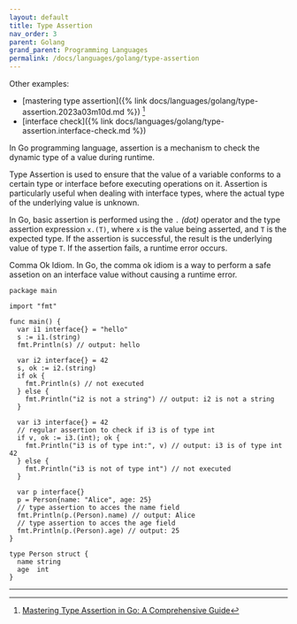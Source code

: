 ```yaml
---
layout: default
title: Type Assertion
nav_order: 3
parent: Golang
grand_parent: Programming Languages
permalink: /docs/languages/golang/type-assertion
---
```


Other examples:
- [mastering type assertion]({% link docs/languages/golang/type-assertion.2023a03m10d.md %}) [^1]
- [interface check]({% link docs/languages/golang/type-assertion.interface-check.md %})

In Go programming language, assertion is a mechanism to check the dynamic type of a value during runtime.

Type Assertion is used to ensure that the value of a variable conforms to a certain type or interface before executing operations on it.
Assertion is particularly useful when dealing with interface types, where the actual type of the underlying value is unknown.

In Go, basic assertion is performed using the `.` _(dot)_ operator and the type assertion expression `x.(T)`, where `x` is the value being asserted, and `T` is the expected type. If the assertion is successful, the result is the underlying value of type `T`. If the assertion fails, a runtime error occurs.

Comma Ok Idiom. In Go, the comma ok idiom is a way to perform a safe assetion on an interface value without causing a runtime error.

```golang
package main

import "fmt"

func main() {
  var i1 interface{} = "hello"
  s := i1.(string)
  fmt.Println(s) // output: hello

  var i2 interface{} = 42
  s, ok := i2.(string)
  if ok {
    fmt.Println(s) // not executed
  } else {
    fmt.Println("i2 is not a string") // output: i2 is not a string
  }

  var i3 interface{} = 42
  // regular assertion to check if i3 is of type int
  if v, ok := i3.(int); ok {
    fmt.Println("i3 is of type int:", v) // output: i3 is of type int 42
  } else {
    fmt.Println("i3 is not of type int") // not executed
  }

  var p interface{}
  p = Person{name: "Alice", age: 25}
  // type assertion to acces the name field
  fmt.Println(p.(Person).name) // output: Alice
  // type assertion to acces the age field
  fmt.Println(p.(Person).age) // output: 25
}

type Person struct {
  name string
  age  int
}
```

----

[^1]: [Mastering Type Assertion in Go: A Comprehensive Guide](https://medium.com/@jamal.kaksouri/mastering-type-assertion-in-go-a-comprehensive-guide-216864b4ea4d)
